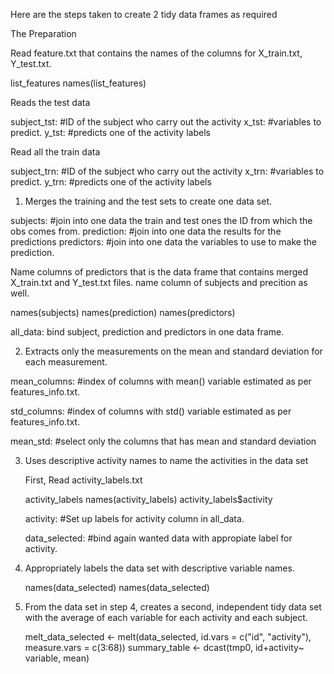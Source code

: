 Here are the steps taken to create 2 tidy data frames as required


The Preparation

Read feature.txt that contains the names of the columns for X_train.txt, Y_test.txt.

 list_features 
 names(list_features) 

Reads the test data

 subject_tst: #ID of the subject who carry out the activity 
 x_tst: #variables to predict.
 y_tst: #predicts one of the activity labels

Read all the train data

 subject_trn:  #ID of the subject who carry out the activity
 x_trn:  #variables to predict.
 y_trn: #predicts one of the activity labels

1. Merges the training and the test sets to create one data set.

 subjects: #join into one data the train and test ones the ID from which the obs comes from.
 prediction: #join into one data the results for the predictions 
 predictors: #join into one data the variables to use to make the prediction.

Name columns of predictors that is the data frame that contains merged X_train.txt and Y_test.txt files.
name column of subjects and precition as well.

 names(subjects)
 names(prediction)
 names(predictors) 

all_data: bind subject, prediction and predictors in one data frame.


2. Extracts only the measurements on the mean and standard deviation for each measurement.

 mean_columns: #index of columns with mean() variable estimated as per features_info.txt.

 std_columns: #index of columns with std() variable estimated as per features_info.txt.

 mean_std: #select only the columns that has mean and standard deviation


3.  Uses descriptive activity names to name the activities in the data set

    First, Read activity_labels.txt 

      activity_labels 
      names(activity_labels)
      activity_labels$activity 

    activity: #Set up labels for activity column in all_data.

    data_selected: #bind again wanted data with appropiate label for activity.

4. Appropriately labels the data set with descriptive variable names.


    names(data_selected) 
    names(data_selected)

5. From the data set in step 4, creates a second, independent tidy data set with the average of each variable for each activity and each subject.

    melt_data_selected <- melt(data_selected, id.vars = c("id", "activity"), measure.vars = c(3:68))
    summary_table <- dcast(tmp0, id+activity~ variable,  mean)





